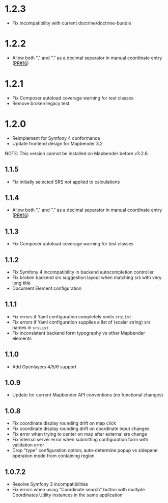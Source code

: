 # 1.2.3
* Fix incompatibility with current doctrine/doctrine-bundle

# 1.2.2
* Allow both "," and "." as a decimal separator in manual coordinate entry ([PR#16](https://github.com/mapbender/coordinates-utility/pull/16))

# 1.2.1
* Fix Composer autoload coverage warning for test classes
* Remove broken legacy test

# 1.2.0
* Reimplement for Symfony 4 conformance
* Update frontend design for Mapbender 3.2

NOTE: This version cannot be installed on Mapbender before v3.2.6.

## 1.1.5
* Fix initially selected SRS not applied to calculations

## 1.1.4
* Allow both "," and "." as a decimal separator in manual coordinate entry ([PR#16](https://github.com/mapbender/coordinates-utility/pull/16))

## 1.1.3
* Fix Composer autoload coverage warning for test classes

## 1.1.2
* Fix Symfony 4 incompatibility in backend autocompletion controller
* Fix broken backend srs suggestion layout when matching srs with very long title
* Document Element configuration

## 1.1.1
* Fix errors if Yaml configuration completely omits `srsList`
* Fix errors if Yaml configuration supplies a list of (scalar string) srs names in `srsList`
* Fix inconsistent backend form typography vs other Mapbender elements

## 1.1.0
* Add Openlayers 4/5/6 support

## 1.0.9
* Update for current Mapbender API conventions (no functional changes)

## 1.0.8
* Fix coordinate display rounding drift on map click
* Fix coordinate display rounding drift on coordinate input changes
* Fix error when trying to center on map after external srs change
* Fix internal server error when submitting configuration form with validation error
* Drop "type" configuration option; auto-determine popup vs sidepane operation mode from containing region

## 1.0.7.2
* Resolve Symfony 3 incompatibilities
* Fix errors when using "Coordinate search" button with multiple Coordinates Utility instances in the same application
